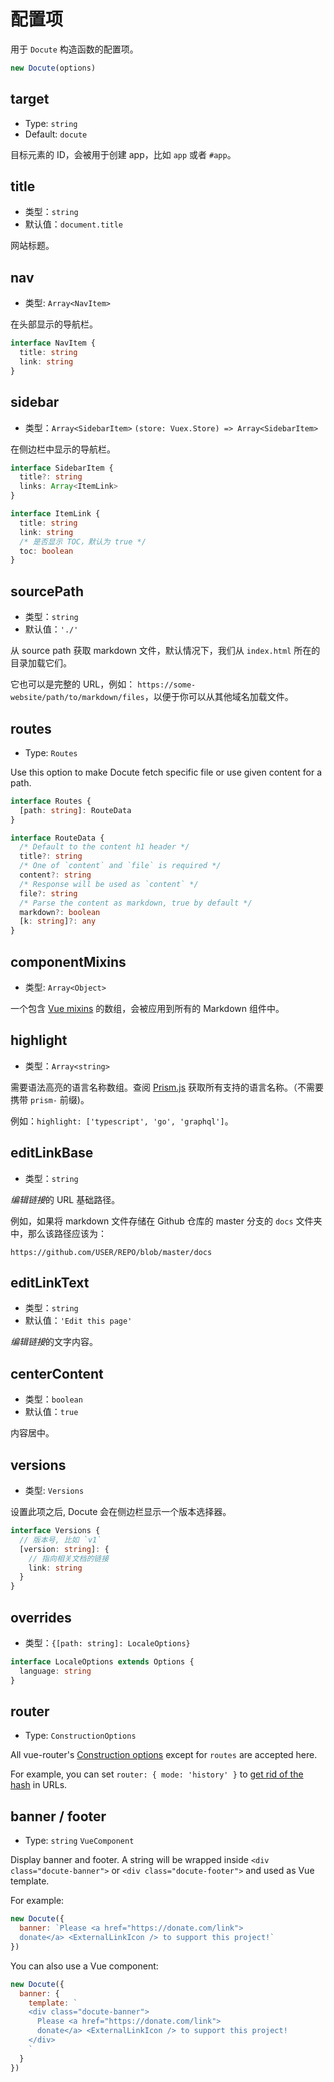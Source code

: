 # 配置项

用于 `Docute` 构造函数的配置项。

```js
new Docute(options)
```


## target

- Type: `string`
- Default: `docute`

目标元素的 ID，会被用于创建 app，比如 `app` 或者 `#app`。

## title

- 类型：`string`
- 默认值：`document.title`

网站标题。

## nav

- 类型: `Array<NavItem>`

在头部显示的导航栏。

```ts
interface NavItem {
  title: string
  link: string
}
```

## sidebar

- 类型：`Array<SidebarItem>` `(store: Vuex.Store) => Array<SidebarItem>`

在侧边栏中显示的导航栏。

```ts
interface SidebarItem {
  title?: string
  links: Array<ItemLink>
}

interface ItemLink {
  title: string
  link: string
  /* 是否显示 TOC，默认为 true */
  toc: boolean
}
```

## sourcePath

- 类型：`string`
- 默认值：`'./'`

从 source path 获取 markdown 文件，默认情况下，我们从 `index.html` 所在的目录加载它们。

它也可以是完整的 URL，例如： `https://some-website/path/to/markdown/files`，以便于你可以从其他域名加载文件。


## routes

- Type: `Routes`

Use this option to make Docute fetch specific file or use given content for a path.

```ts
interface Routes {
  [path: string]: RouteData
}

interface RouteData {
  /* Default to the content h1 header */
  title?: string
  /* One of `content` and `file` is required */
  content?: string
  /* Response will be used as `content` */
  file?: string
  /* Parse the content as markdown, true by default */
  markdown?: boolean
  [k: string]?: any
}
```

## componentMixins

- 类型: `Array<Object>`

一个包含 [Vue mixins](https://vuejs.org/v2/api/#mixins) 的数组，会被应用到所有的 Markdown 组件中。

## highlight

- 类型：`Array<string>`

需要语法高亮的语言名称数组。查阅 [Prism.js](https://unpkg.com/prismjs/components/) 获取所有支持的语言名称。（不需要携带 `prism-` 前缀)。

例如：`highlight: ['typescript', 'go', 'graphql']`。

## editLinkBase

- 类型：`string`

*编辑链接*的 URL 基础路径。

例如，如果将 markdown 文件存储在 Github 仓库的 master 分支的 `docs` 文件夹中，那么该路径应该为：

```
https://github.com/USER/REPO/blob/master/docs
```

## editLinkText

- 类型：`string`
- 默认值：`'Edit this page'`

*编辑链接*的文字内容。

## centerContent

- 类型：`boolean`
- 默认值：`true`

内容居中。

## versions

- 类型: `Versions`

设置此项之后, Docute 会在侧边栏显示一个版本选择器。

```ts
interface Versions {
  // 版本号, 比如 `v1`
  [version: string]: {
    // 指向相关文档的链接
    link: string
  }
}
```

## overrides

- 类型：`{[path: string]: LocaleOptions}`

```ts
interface LocaleOptions extends Options {
  language: string
}
```

## router

- Type: `ConstructionOptions`

All vue-router's [Construction options](https://router.vuejs.org/api/#router-construction-options) except for `routes` are accepted here.

For example, you can set `router: { mode: 'history' }` to [get rid of the hash](https://router.vuejs.org/guide/essentials/history-mode.html#example-server-configurations) in URLs.

## banner / footer

- Type: `string` `VueComponent`

Display banner and footer. A string will be wrapped inside `<div class="docute-banner">` or `<div class="docute-footer">` and used as Vue template.

For example:

```js
new Docute({
  banner: `Please <a href="https://donate.com/link">
  donate</a> <ExternalLinkIcon /> to support this project!`
})
```

You can also use a Vue component:

```js
new Docute({
  banner: {
    template: `
    <div class="docute-banner">
      Please <a href="https://donate.com/link">
      donate</a> <ExternalLinkIcon /> to support this project!
    </div>
    `
  }
})
```

